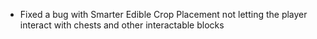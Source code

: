 - Fixed a bug with Smarter Edible Crop Placement not letting the player interact with chests and other interactable blocks